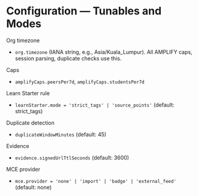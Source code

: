 # Configuration — Tunables and Modes

Org timezone

- `org.timezone` (IANA string, e.g., Asia/Kuala_Lumpur). All AMPLIFY caps, session parsing, duplicate checks use this.

Caps

- `amplifyCaps.peersPer7d`, `amplifyCaps.studentsPer7d`

Learn Starter rule

- `learnStarter.mode = 'strict_tags' | 'source_points'` (default: strict_tags)

Duplicate detection

- `duplicateWindowMinutes` (default: 45)

Evidence

- `evidence.signedUrlTtlSeconds` (default: 3600)

MCE provider

- `mce.provider = 'none' | 'import' | 'badge' | 'external_feed'` (default: none)

